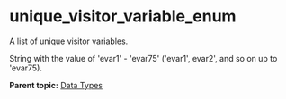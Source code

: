 # unique_visitor_variable_enum

A list of unique visitor variables.

String with the value of 'evar1' - 'evar75' ('evar1', evar2', and so on up to 'evar75).

**Parent topic:** [Data Types](../data_types/c_datatypes.md)

